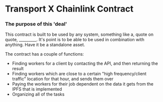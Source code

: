 # Transport X Chainlink Contract

### The purpose of this 'deal'

This contract is built to be used by any system, something like a, quote on quote, _________.
It's point is to be able to be used in combination with anything. Have it be a standalone asset.

The contract has a couple of functions:
 - Finding workers for a client by contacting the API, and then returning the result
 - Finding workers which are close to a certain "high frequency/client traffic" location for that hour, and sends them over
 - Paying the workers for their job dependent on the data it gets from the IPFS that is implemented
 - Organizing all of the tasks
